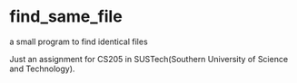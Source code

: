 # find_same_file
a small program to find identical files

Just an assignment for CS205 in SUSTech(Southern University of Science and Technology).
